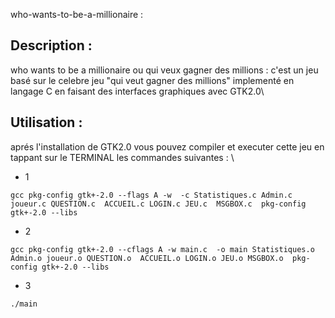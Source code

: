 who-wants-to-be-a-millionaire :

## Description :
who wants to be a millionaire ou qui veux gagner des millions :
c'est un jeu basé sur le celebre jeu "qui veut gagner des millions" implementé en langage C en faisant des interfaces
graphiques avec GTK2.0\

## Utilisation :
aprés l'installation de GTK2.0 vous pouvez compiler et executer cette jeu en tappant 
sur le TERMINAL les commandes suivantes : \

* 1
 ```
 gcc pkg-config gtk+-2.0 --flags A -w  -c Statistiques.c Admin.c joueur.c QUESTION.c  ACCUEIL.c LOGIN.c JEU.c  MSGBOX.c  pkg-config gtk+-2.0 --libs
 
```
* 2
```
gcc pkg-config gtk+-2.0 --cflags A -w main.c  -o main Statistiques.o Admin.o joueur.o QUESTION.o  ACCUEIL.o LOGIN.o JEU.o MSGBOX.o  pkg-config gtk+-2.0 --libs
 ```
* 3
 ```
./main
 ```
